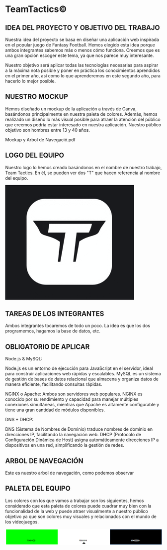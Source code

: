 # TeamTactics©

## IDEA DEL PROYECTO Y OBJETIVO DEL TRABAJO
Nuestra idea del proyecto se basa en diseñar una aplicación web inspirada en el popular juego de Fantasy Football. Hemos elegido esta idea porque ambos integrantes sabemos más o menos cómo funciona. Creemos que es una gran opción escoger este tema, ya que nos parece muy interesante.

Nuestro objetivo será aplicar todas las tecnologías necesarias para aspirar a la máxima nota posible y poner en práctica los conocimientos aprendidos en el primer año, así como lo que aprenderemos en este segundo año, para hacerlo lo mejor posible.


## NUESTRO MOCKUP

Hemos diseñado un mockup de la aplicación a través de Canva, basándonos principalmente en nuestra paleta de colores. Además, hemos realizado un diseño lo más visual posible para atraer la atención del público que creemos podría estar interesado en nuestra aplicación. Nuestro público objetivo son hombres entre 13 y 40 años.

Mockup y Arbol de Navegació.pdf


## LOGO DEL EQUIPO

Nuestro logo lo hemos creado basándonos en el nombre de nuestro trabajo, Team Tactics. En él, se pueden ver dos "T" que hacen referencia al nombre del equipo.

![Logo del equipo](logo_teamtactics_negro.png)


## TAREAS DE LOS INTEGRANTES

Ambos integrantes tocaremos de todo un poco. La idea es que los dos programemos, hagamos la base de datos, etc.

## OBLIGATORIO DE APLICAR

Node.js & MySQL: 

Node.js es un entorno de ejecución para JavaScript en el servidor, ideal para construir aplicaciones web rápidas y escalables. 
MySQL es un sistema de gestión de bases de datos relacional que almacena y organiza datos de manera eficiente, facilitando consultas rápidas.

NGINX o Apache: 
Ambos son servidores web populares. NGINX es conocido por su rendimiento y capacidad para manejar múltiples conexiones simultáneas, 
mientras que Apache es altamente configurable y tiene una gran cantidad de módulos disponibles.

DNS + DHCP: 

DNS (Sistema de Nombres de Dominio) traduce nombres de dominio en direcciones IP, facilitando la navegación web. 
DHCP (Protocolo de Configuración Dinámica de Host) asigna automáticamente direcciones IP a dispositivos en una red, simplificando la gestión de redes.

## ARBOL DE NAVEGACIÓN

Este es nuestro arbol de navegación, como podemos observar

## PALETA DEL EQUIPO

Los colores con los que vamos a trabajar son los siguientes, hemos considerado que esta paleta de colores puede cuadrar muy bien con la funcionalidad de la web y puede atraer visualmente a nuestro público objetivo
ya que son colores muy visuales y relacionados con el mundo de los videojuegos.

![Logo del equipo](tabladecolores.png)


